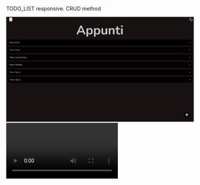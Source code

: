 TODO_LIST responsive. CRUD method

![Alt text](app.jpg)
<video src="notes-google-chrome-2023-10-06-17-00-08_eMOUMfot.mp4" controls title="Title"></video>
